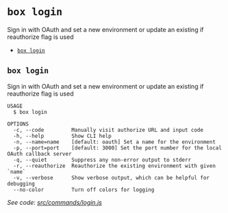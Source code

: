 `box login`
===========

Sign in with OAuth and set a new environment or update an existing if reauthorize flag is used

* [`box login`](#box-login)

## `box login`

Sign in with OAuth and set a new environment or update an existing if reauthorize flag is used

```
USAGE
  $ box login

OPTIONS
  -c, --code         Manually visit authorize URL and input code
  -h, --help         Show CLI help
  -n, --name=name    [default: oauth] Set a name for the environment
  -p, --port=port    [default: 3000] Set the port number for the local OAuth callback server
  -q, --quiet        Suppress any non-error output to stderr
  -r, --reauthorize  Reauthorize the existing environment with given `name`
  -v, --verbose      Show verbose output, which can be helpful for debugging
  --no-color         Turn off colors for logging
```

_See code: [src/commands/login.js](https://github.com/box/boxcli/blob/v3.16.0/src/commands/login.js)_
